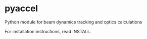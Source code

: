 # pyaccel
Python module for beam dynamics tracking and optics calculations

For installation instructions, read INSTALL.
